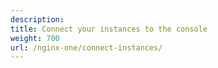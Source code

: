 ```yaml
---
description:
title: Connect your instances to the console
weight: 700
url: /nginx-one/connect-instances/
---
```

